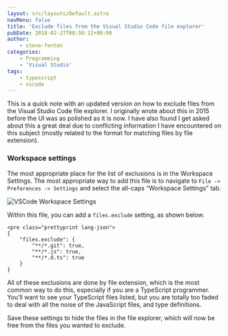 ```yaml
---
layout: src/layouts/Default.astro
navMenu: false
title: 'Exclude files from the Visual Studio Code file explorer'
pubDate: 2018-02-27T08:50:12+00:00
author:
    - steve-fenton
categories:
    - Programming
    - 'Visual Studio'
tags:
    - typescript
    - vscode
---
```


This is a quick note with an updated version on how to exclude files from the Visual Studio Code file explorer. I originally wrote about this in 2015 before the UI was as polished as it is now. I have also found I get asked about this a great deal due to conflicting information I have encountered on this subject (mostly related to the format for matching files by file extension).

### Workspace settings

The most appropriate place for the list of exclusions is in the Workspace Settings. The most appropriate way to add this file is to navigate to `File -> Preferences -> Settings` and select the all-caps “Workspace Settings” tab.

![VSCode Workspace Settings](https://www.stevefenton.co.uk/wp-content/uploads/2018/02/vscode-settings.png)

Within this file, you can add a `files.exclude` setting, as shown below.

```
<pre class="prettyprint lang-json">
{
    "files.exclude": {
        "**/*.git": true,
        "**/*.js": true,
        "**/*.d.ts": true
    }
}
```
All of these exclusions are done by file extension, which is the most common way to do this, especially if you are a TypeScript programmer. You’ll want to see your TypeScript files listed, but you are totally too faded to deal with all the noise of the JavaScript files, and type definitions.

Save these settings to hide the files in the file explorer, which will now be free from the files you wanted to exclude.